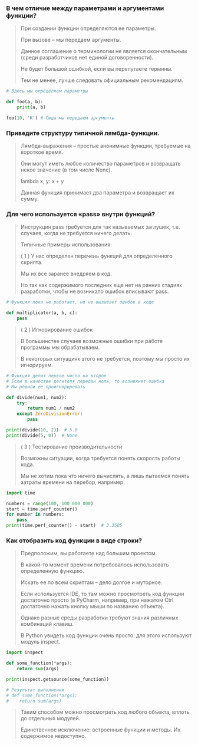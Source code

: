 ### В чем отличие между параметрами и аргументами функции?

> При создании функции определяются ее параметры. 
> 
> При вызове – мы передаем аргументы.
> 
> Данное соглашение о терминологии не является окончательным (среди разработчиков нет единой договоренности). 
> 
> Не будет большой ошибкой, если вы перепутаете термины. 
> 
> Тем не менее, лучше следовать официальным рекомендациям.

```python
# Здесь мы определяем параметры

def foo(a, b):
    print(a, b)

foo(10, 'K') # Сюда мы передаем аргументы
```

### Приведите структуру типичной лямбда-функции.

> Лямбда-выражения – простые анонимные функции, требуемые на короткое время. 
> 
> Они могут иметь любое количество параметров и возвращать некое значение (в том числе None).
>
> lambda x, y: x + y
> 
> Данная функция принимает два параметра и возвращает их сумму.


### Для чего используется «pass» внутри функций?

> Инструкция pass требуется для так называемых заглушек, т.е. случаев, когда не требуется ничего делать. 
> 
> Типичные примеры использования:
> 
> ( 1 ) У нас определен перечень функций для определенного скрипта. 
> 
> Мы их все заранее внедряем в код. 
> 
> Но так как содержимого последних еще нет на ранних стадиях разработки, чтобы не возникало ошибок вписывают pass.

```python
# Функция пока не работает, но не вызывает ошибок в коде

def multiplicator(a, b, c):
    pass
```

> ( 2 ) Игнорирование ошибок
> 
> В большинстве случаев возможные ошибки при работе программы мы обрабатываем. 
> 
> В некоторых ситуациях этого не требуется, поэтому мы просто их игнорируем.

```python
# Функция делит первое число на второе
# Если в качестве делителя передан ноль, то возникнет ошибка
# Мы решили ее проигнорировать

def divide(num1, num2):
    try:
        return num1 / num2
    except ZeroDivisionError:
        pass

print(divide(10, 2))  # 5.0
print(divide(5, 0))  # None
```

> ( 3 ) Тестирование производительности
> 
> Возможны ситуации, когда требуется понять скорость работы кода. 
> 
> Мы не хотим пока что ничего вычислять, а лишь пытаемся понять затраты времени на перебор, например.

```python
import time

numbers = range(100, 100_000_000)
start = time.perf_counter()
for number in numbers:
    pass
print(time.perf_counter() - start)  # 3.3505
```

### Как отобразить код функции в виде строки?

> Предположим, вы работаете над большим проектом. 
> 
> В какой-то момент времени потребовалось использовать определенную функцию. 
> 
> Искать ее по всем скриптам – дело долгое и муторное. 
> 
> Если используется IDE, то там можно просмотреть код функции достаточно просто (в PyCharm, например, при нажатом Ctrl достаточно нажать кнопку мыши по названию объекта). 
> 
> Однако разные среды разработки требуют знания различных комбинаций клавиш. 
> 
> В Python увидеть код функции очень просто: для этого используют модуль inspect.


```python
import inspect

def some_function(*args):
    return sum(args)

print(inspect.getsource(some_function))

# Результат выполнения
# def some_function(*args):
#    return sum(args)
```

> Таким способом можно просмотреть код любого объекта, вплоть до отдельных модулей. 
> 
> Единственное исключение: встроенные функции и методы. Их содержимое недоступно.
